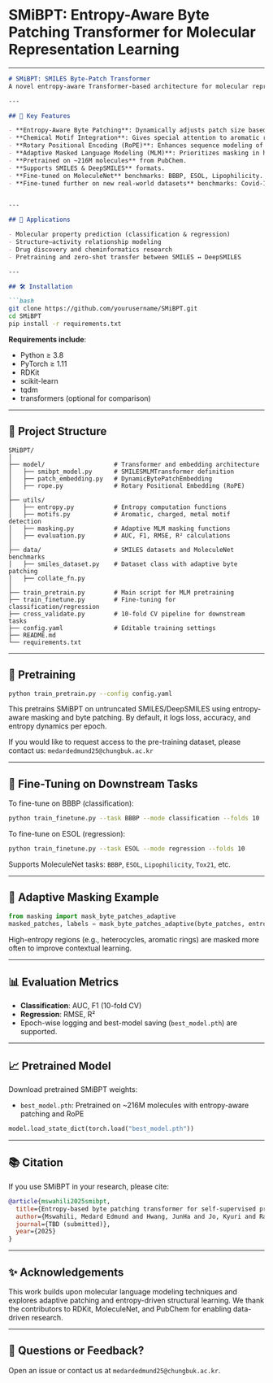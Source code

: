 # SMiBPT: Entropy-Aware Byte Patching Transformer for Molecular Representation Learning

---

````markdown
# SMiBPT: SMILES Byte-Patch Transformer
A novel entropy-aware Transformer-based architecture for molecular representation learning. SMiBPT introduces **dynamic byte-level patching**, **chemical motif awareness**, and **adaptive masked language modeling** to effectively capture semantically rich substructures in both SMILES and DeepSMILES molecular encodings.

---

## 🌟 Key Features

- **Entropy-Aware Byte Patching**: Dynamically adjusts patch size based on local sequence entropy.
- **Chemical Motif Integration**: Gives special attention to aromatic rings, charged groups, and metals.
- **Rotary Positional Encoding (RoPE)**: Enhances sequence modeling of untruncated molecules.
- **Adaptive Masked Language Modeling (MLM)**: Prioritizes masking in high-entropy, chemically informative regions.
- **Pretrained on ~216M molecules** from PubChem.
- **Supports SMILES & DeepSMILES** formats.
- **Fine-tuned on MoleculeNet** benchmarks: BBBP, ESOL, Lipophilicity.
- **Fine-tuned further on new real-world datasets** benchmarks: Covid-19 and Antimalarial.


---

## 🧬 Applications

- Molecular property prediction (classification & regression)
- Structure–activity relationship modeling
- Drug discovery and cheminformatics research
- Pretraining and zero-shot transfer between SMILES ↔ DeepSMILES

---

## 🛠️ Installation

```bash
git clone https://github.com/yourusername/SMiBPT.git
cd SMiBPT
pip install -r requirements.txt
````

**Requirements include**:

* Python ≥ 3.8
* PyTorch ≥ 1.11
* RDKit
* scikit-learn
* tqdm
* transformers (optional for comparison)

---

## 📁 Project Structure

```
SMiBPT/
│
├── model/                   # Transformer and embedding architecture
│   ├── smibpt_model.py      # SMILESMLMTransformer definition
│   ├── patch_embedding.py   # DynamicBytePatchEmbedding
│   ├── rope.py              # Rotary Positional Embedding (RoPE)
│
├── utils/                  
│   ├── entropy.py           # Entropy computation functions
│   ├── motifs.py            # Aromatic, charged, metal motif detection
│   ├── masking.py           # Adaptive MLM masking functions
│   ├── evaluation.py        # AUC, F1, RMSE, R² calculations
│
├── data/                    # SMILES datasets and MoleculeNet benchmarks
│   ├── smiles_dataset.py    # Dataset class with adaptive byte patching
│   ├── collate_fn.py
│
├── train_pretrain.py        # Main script for MLM pretraining
├── train_finetune.py        # Fine-tuning for classification/regression
├── cross_validate.py        # 10-fold CV pipeline for downstream tasks
├── config.yaml              # Editable training settings
├── README.md
└── requirements.txt
```

---

## 🔁 Pretraining

```bash
python train_pretrain.py --config config.yaml
```

This pretrains SMiBPT on untruncated SMILES/DeepSMILES using entropy-aware masking and byte patching. By default, it logs loss, accuracy, and entropy dynamics per epoch.

If you would like to request access to the pre-training dataset, please contact us: `medardedmund25@chungbuk.ac.kr`

---

## 🧪 Fine-Tuning on Downstream Tasks

To fine-tune on BBBP (classification):

```bash
python train_finetune.py --task BBBP --mode classification --folds 10
```

To fine-tune on ESOL (regression):

```bash
python train_finetune.py --task ESOL --mode regression --folds 10
```

Supports MoleculeNet tasks: `BBBP`, `ESOL`, `Lipophilicity`, `Tox21`, etc.

---

## 🧠 Adaptive Masking Example

```python
from masking import mask_byte_patches_adaptive
masked_patches, labels = mask_byte_patches_adaptive(byte_patches, entropy_vals)
```

High-entropy regions (e.g., heterocycles, aromatic rings) are masked more often to improve contextual learning.

---

## 📊 Evaluation Metrics

* **Classification**: AUC, F1 (10-fold CV)
* **Regression**: RMSE, R²
* Epoch-wise logging and best-model saving (`best_model.pth`) are supported.

---

## 📈 Pretrained Model

Download pretrained SMiBPT weights:

* `best_model.pth`: Pretrained on \~216M molecules with entropy-aware patching and RoPE

```python
model.load_state_dict(torch.load("best_model.pth"))
```

---

## 📚 Citation

If you use SMiBPT in your research, please cite:

```bibtex
@article{mswahili2025smibpt,
  title={Entropy-based byte patching transformer for self-supervised pretraining of SMILES data},
  author={Mswahili, Medard Edmund and Hwang, JunHa and Jo, Kyuri and Rajapakse, Jagath C and Kov{\'a}cs, P{\'e}ter and Jeong, Young-Seob},
  journal={TBD (submitted)},
  year={2025}
}
```

---

## ✨ Acknowledgements

This work builds upon molecular language modeling techniques and explores adaptive patching and entropy-driven structural learning. We thank the contributors to RDKit, MoleculeNet, and PubChem for enabling data-driven research.

---

## 💬 Questions or Feedback?

Open an issue or contact us at `medardedmund25@chungbuk.ac.kr`.
